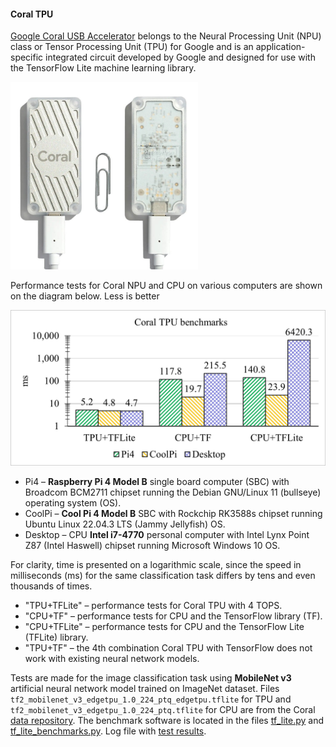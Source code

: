 #### Coral TPU

[Google Coral USB Accelerator](https://coral.ai/products/accelerator)
belongs to the Neural Processing Unit (NPU) class
or Tensor Processing Unit (TPU) for Google
and is an application-specific integrated circuit
developed by Google and designed for use with the
TensorFlow Lite machine learning library.

<img src="pictures/google-coral-usb-accelerator.jpg" alt="Google Coral USB Accelerator" width="300" />

Performance tests for Coral NPU and CPU on various computers
are shown on the diagram below. Less is better

![Google Coral benchmarks diagram](pictures/coral-tpu-benchmarks.jpg)

   * Pi4 – **Raspberry Pi 4 Model B** single board computer (SBC) with
Broadcom BCM2711 chipset running the Debian GNU/Linux 11 (bullseye)
operating system (OS).
   * CoolPi – **Cool Pi 4 Model B** SBC with Rockchip RK3588s chipset
running Ubuntu Linux 22.04.3 LTS (Jammy Jellyfish) OS.
   * Desktop – CPU **Intel i7-4770** personal computer with
Intel Lynx Point Z87 (Intel Haswell) chipset running Microsoft Windows 10 OS.

For clarity, time is presented on a logarithmic scale,
since the speed in milliseconds (ms) for the same classification task
differs by tens and even thousands of times.

* "TPU+TFLite" – performance tests for Coral TPU with 4 TOPS.
* "CPU+TF" – performance tests for CPU and the TensorFlow library (TF).
* "CPU+TFLite" – performance tests for CPU and the TensorFlow Lite (TFLite) library.
* "TPU+TF" – the 4th combination Coral TPU with TensorFlow 
does not work with existing neural network models.

Tests are made for the image classification task using
**MobileNet v3** artificial neural network model trained on ImageNet dataset.
Files `tf2_mobilenet_v3_edgetpu_1.0_224_ptq_edgetpu.tflite` for TPU and
`tf2_mobilenet_v3_edgetpu_1.0_224_ptq.tflite` for CPU are from the Coral
[data repository](https://github.com/google-coral/test_data/tree/104342d2d3480b3e66203073dac24f4e2dbb4c41).
The benchmark software is located in the files
[tf_lite.py](tf_lite.py) and
[tf_lite_benchmarks.py](tf_lite_benchmarks.py).
Log file with [test results](data/2023.09.01-coral-tpu-benchmark-results.txt).
